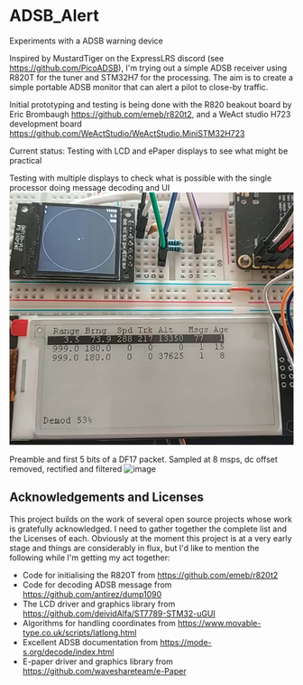 # ADSB_Alert
Experiments with a ADSB warning device

Inspired by MustardTiger on the ExpressLRS discord (see https://github.com/PicoADSB), I'm trying out a simple ADSB receiver using R820T for the tuner and STM32H7 for the processing. The aim is to create a simple portable ADSB monitor that can alert a pilot to close-by traffic.

Initial prototyping and testing is being done with the R820 beakout board by Eric Brombaugh https://github.com/emeb/r820t2, and a WeAct studio H723 development board https://github.com/WeActStudio/WeActStudio.MiniSTM32H723

Current status: Testing with LCD and ePaper displays to see what might be practical

Testing with multiple displays to check what is possible with the single processor doing message decoding and UI
![image](https://github.com/JBKingdon/ADSB_Alert/blob/main/images/adsb-displays.jpg)

Preamble and first 5 bits of a DF17 packet. Sampled at 8 msps, dc offset removed, rectified and filtered
![image](https://github.com/JBKingdon/ADSB_Alert/assets/12351913/9e1567e0-9f94-45af-9570-c25a7aae8cf3)

## Acknowledgements and Licenses

This project builds on the work of several open source projects whose work is gratefully acknowledged.
I need to gather together the complete list and the Licenses of each. Obviously at the moment this project
is at a very early stage and things are considerably in flux, but I'd like to mention the following 
while I'm getting my act together:

- Code for initialising the R820T from https://github.com/emeb/r820t2
- Code for decoding ADSB message from https://github.com/antirez/dump1090
- The LCD driver and graphics library from https://github.com/deividAlfa/ST7789-STM32-uGUI
- Algorithms for handling coordinates from https://www.movable-type.co.uk/scripts/latlong.html
- Excellent ADSB documentation from https://mode-s.org/decode/index.html
- E-paper driver and graphics library from https://github.com/waveshareteam/e-Paper
